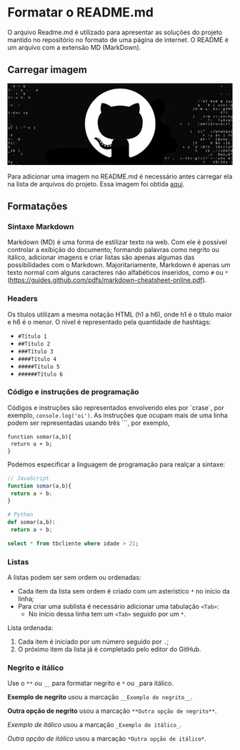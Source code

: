 # Formatar o README.md
O arquivo Readme.md é utilizado para apresentar as soluções do projeto mantido no repositório no formato de uma página de internet. O README é um arquivo com a extensão MD (MarkDown).

## Carregar imagem

![Text alt (alternativo) para a imagem](https://github.com/arleysouza/exemplo-github-2/blob/main/banner.png)

Para adicionar uma imagem no README.md é necessário antes carregar ela na lista de arquivos do projeto. Essa imagem foi obtida [aqui](https://digitalinnovation.one/artigos/como-fazer-login-corretamente-no-github-pelo-terminal).

## Formatações

### Sintaxe Markdown
Markdown (MD) é uma forma de estilizar texto na web. Com ele é possível controlar a exibição do documento; formando palavras como negrito ou itálico, adicionar imagens e criar listas são apenas algumas das possibilidades com o Markdown. Majoritariamente, Markdown é apenas um texto normal com alguns caracteres não alfabéticos inseridos, como `#` ou `*` (https://guides.github.com/pdfs/markdown-cheatsheet-online.pdf).

### Headers
Os títulos utilizam a mesma notação HTML (h1 a h6), onde h1 é o título maior e h6 é o menor. O nível é representado pela quantidade de hashtags:
- `#Título 1`
- `##Título 2`
- `###Título 3`
- `####Título 4`
- `#####Título 5`
- `######Título 6`

### Código e instruções de programação
Códigos e instruções são representados envolvendo eles por \`crase\`, por exemplo, `console.log('oi')`. 
As instruções que ocupam mais de uma linha podem ser representadas usando três \`\`\`, por exemplo,
```
function somar(a,b){
 return a + b;
}
```
Podemos especificar a linguagem de programação para realçar a sintaxe:
```javascript
// JavaScript
function somar(a,b){
 return a + b;
}
```
```python
# Python
def somar(a,b):
 return a + b;
```
```sql
select * from tbcliente where idade > 21;
```




### Listas
A listas podem ser sem ordem ou ordenadas:
* Cada item da lista sem ordem é criado com um asterístico `*` no início da linha;
* Para criar uma sublista é necessário adicionar uma tabulação `<Tab>`:
  * No início dessa linha tem um `<Tab>` seguido por um `*`.

Lista ordenada:
1. Cada item é iniciado por um número seguido por `.`;
2. O próximo item da lista já é completado pelo editor do GitHub.

### Negrito e itálico
Use o `**` ou `__` para formatar negrito e `*` ou `_`para itálico.

__Exemplo de negrito__ usou a marcação `__Exemplo de negrito__`.

**Outra opção de negrito** usou a marcação `**Outra opção de negrito**`.

_Exemplo de itálico_ usou a marcação `_Exemplo de itálico_`.

*Outra opção de itálico* usou a marcação `*Outra opção de itálico*`.


